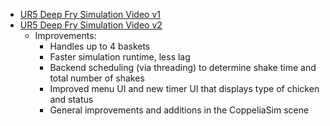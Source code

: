 
   - [UR5 Deep Fry Simulation Video v1](https://www.youtube.com/watch?v=A1o8x-pBRHQ)
   - [UR5 Deep Fry Simulation Video v2](https://www.youtube.com/watch?v=x2EhPGrvZ0g)
      - Improvements:
         - Handles up to 4 baskets
         - Faster simulation runtime, less lag
         - Backend scheduling (via threading) to determine shake time and total number of shakes
         - Improved menu UI and new timer UI that displays type of chicken and status
         - General improvements and additions in the CoppeliaSim scene
